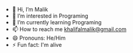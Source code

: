 - 👋 Hi, I’m Malik
- 👀 I’m interested in Programing
- 🌱 I’m currently learning Programing
- 📫 How to reach me khalifalmalik@gmail.com
- 😄 Pronouns: He/Him
- ⚡ Fun fact: I'm alive

<!---
Xyroine/Xyroine is a ✨ special ✨ repository because its `README.md` (this file) appears on your GitHub profile.
You can click the Preview link to take a look at your changes.
--->
